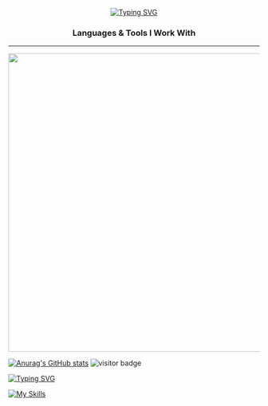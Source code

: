 
<p align="center">
  <a href="https://git.io/typing-svg">
    <img src="https://readme-typing-svg.demolab.com?size=30&width=500&lines=Hello%20There!+I'm%20Arunima" alt="Typing SVG">
  </a>
</p>


<h3 align="center">Languages & Tools I Work With</h3>
<p align="center">
  <hr width="100%">
</p>

<p align="center">
  <a href="https://skillicons.dev">
    <img src="https://skillicons.dev/icons?i=java,js,python,c,html,css,react,mongodb,express,nodejs,figma" width="600" />
  </a>
</p>





[![Anurag's GitHub stats](https://github-readme-stats.vercel.app/api?username=arunimasingh06)](https://github.com/arunimasingh06/github-readme-stats)
![visitor badge](https://visitor-badge.laobi.icu/badge?page_id=jwenjian.visitor-badge&left_text=My%20Page%20Visitors)

[![Typing SVG](https://readme-typing-svg.demolab.com/?lines=Hello%20There!+I'm%20Arunima)](https://git.io/typing-svg)


[![My Skills](https://skillicons.dev/icons?i=aws,gcp,azure,react,vue,flutter&perline=3)](https://skillicons.dev)
